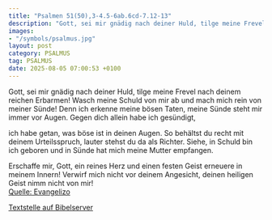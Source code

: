 ```yaml
---
title: "Psalmen 51(50),3-4.5-6ab.6cd-7.12-13"
description: "Gott, sei mir gnädig nach deiner Huld, tilge meine Frevel nach deinem reichen Erbarmen! Wasch meine Schuld von mir ab und mach mich rein von meiner Sünde! Denn ich erkenne meine bösen Taten, meine Sünde steht mir immer vor Augen. Gegen dich allein habe ich gesündigt,  ich habe ge...."
images:
- "/symbols/psalmus.jpg"
layout: post
category: PSALMUS
tag: PSALMUS
date: 2025-08-05 07:00:53 +0100
---
```

Gott, sei mir gnädig nach deiner Huld, tilge meine Frevel nach deinem reichen Erbarmen!
Wasch meine Schuld von mir ab und mach mich rein von meiner Sünde!
Denn ich erkenne meine bösen Taten, meine Sünde steht mir immer vor Augen.
Gegen dich allein habe ich gesündigt,

ich habe getan, was böse ist in deinen Augen.<!--more-->
So behältst du recht mit deinem Urteilsspruch,
lauter stehst du da als Richter.
Siehe, in Schuld bin ich geboren und in Sünde hat mich meine Mutter empfangen.

Erschaffe mir, Gott, ein reines Herz und einen festen Geist erneuere in meinem Innern!
Verwirf mich nicht vor deinem Angesicht, deinen heiligen Geist nimm nicht von mir!<br>
[Quelle: Evangelizo](https://evangeliumtagfuertag.org/DE/gospel)

[Textstelle auf Bibelserver](https://www.bibleserver.com/EU/ps51(50),3-4.5-6ab.6cd-7.12-13)
